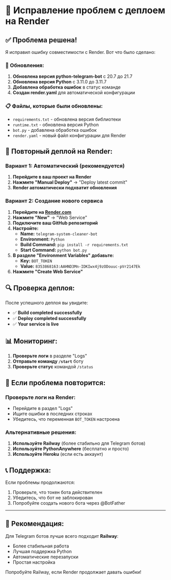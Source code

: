 # 🔧 Исправление проблем с деплоем на Render

## ✅ Проблема решена!

Я исправил ошибку совместимости с Render. Вот что было сделано:

### 🔄 Обновления:

1. **Обновлена версия python-telegram-bot** с 20.7 до 21.7
2. **Обновлена версия Python** с 3.11.0 до 3.11.7
3. **Добавлена обработка ошибок** в статус команде
4. **Создан render.yaml** для автоматической конфигурации

### 📋 Файлы, которые были обновлены:

- `requirements.txt` - обновлена версия библиотеки
- `runtime.txt` - обновлена версия Python
- `bot.py` - добавлена обработка ошибок
- `render.yaml` - новый файл конфигурации для Render

## 🚀 Повторный деплой на Render:

### Вариант 1: Автоматический (рекомендуется)

1. **Перейдите в ваш проект на Render**
2. **Нажмите "Manual Deploy"** → "Deploy latest commit"
3. **Render автоматически подхватит обновления**

### Вариант 2: Создание нового сервиса

1. **Перейдите на [Render.com](https://render.com)**
2. **Нажмите "New"** → "Web Service"
3. **Подключите ваш GitHub репозиторий**
4. **Настройте:**
   - **Name:** `telegram-system-cleaner-bot`
   - **Environment:** `Python`
   - **Build Command:** `pip install -r requirements.txt`
   - **Start Command:** `python bot.py`
5. **В разделе "Environment Variables" добавьте:**
   - **Key:** `BOT_TOKEN`
   - **Value:** `8353868163:AAHND3Mn-IDKIwx4j9zODouuc-pVr2147Ek`
6. **Нажмите "Create Web Service"**

## 🔍 Проверка деплоя:

После успешного деплоя вы увидите:
- ✅ **Build completed successfully**
- ✅ **Deploy completed successfully**
- ✅ **Your service is live**

## 📊 Мониторинг:

1. **Проверьте логи** в разделе "Logs"
2. **Отправьте команду `/start`** боту
3. **Проверьте статус** командой `/status`

## 🚨 Если проблема повторится:

### Проверьте логи на Render:
- Перейдите в раздел "Logs"
- Ищите ошибки в последних строках
- Убедитесь, что переменная `BOT_TOKEN` настроена

### Альтернативные решения:

1. **Используйте Railway** (более стабильно для Telegram ботов)
2. **Используйте PythonAnywhere** (бесплатно и просто)
3. **Используйте Heroku** (если есть аккаунт)

## 📞 Поддержка:

Если проблемы продолжаются:
1. Проверьте, что токен бота действителен
2. Убедитесь, что бот не заблокирован
3. Попробуйте создать нового бота через @BotFather

---

## 🎯 Рекомендация:

Для Telegram ботов лучше всего подходит **Railway**:
- Более стабильная работа
- Лучшая поддержка Python
- Автоматические перезапуски
- Простая настройка

Попробуйте Railway, если Render продолжает давать ошибки! 
